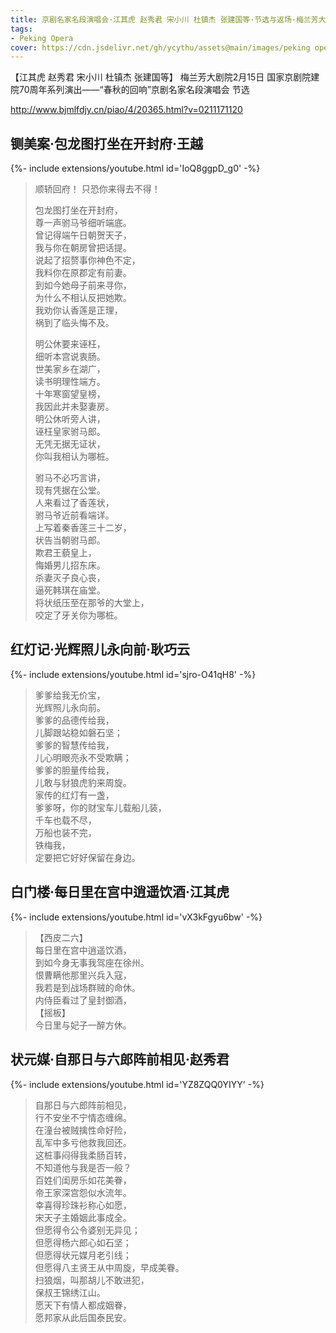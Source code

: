 ```yaml
---
title: 京剧名家名段演唱会·江其虎 赵秀君 宋小川 杜镇杰 张建国等·节选与返场·梅兰芳大剧院
tags: 
- Peking Opera
cover: https://cdn.jsdelivr.net/gh/ycythu/assets@main/images/peking opera/cover/20250215.jpg
---
```


【江其虎 赵秀君 宋小川 杜镇杰 张建国等】 梅兰芳大剧院2月15日 国家京剧院建院70周年系列演出——“春秋的回响”京剧名家名段演唱会 节选
<!--more-->

http://www.bjmlfdjy.cn/piao/4/20365.html?v=0211171120

## 铡美案·包龙图打坐在开封府·王越 

<div>{%- include extensions/youtube.html id='IoQ8ggpD_g0' -%}</div>

> 顺轿回府！
> 只恐你来得去不得！   
>    
> 包龙图打坐在开封府，   
> 尊一声驸马爷细听端底。   
> 曾记得端午日朝贺天子，   
> 我与你在朝房曾把话提。   
> 说起了招赘事你神色不定，   
> 我料你在原郡定有前妻。   
> 到如今她母子前来寻你，   
> 为什么不相认反把她欺。   
> 我劝你认香莲是正理，   
> 祸到了临头悔不及。   
>    
> 明公休要来诬枉，   
> 细听本宫说衷肠。   
> 世美家乡在湖广，   
> 读书明理性端方。   
> 十年寒窗望皇榜，   
> 我因此并未娶妻房。   
> 明公休听旁人讲，   
> 诬枉皇家驸马郎。   
> 无凭无据无证状，   
> 你叫我相认为哪桩。   
>    
> 驸马不必巧言讲，   
> 现有凭据在公堂。   
> 人来看过了香莲状，   
> 驸马爷近前看端详。   
> 上写着秦香莲三十二岁，   
> 状告当朝驸马郎。   
> 欺君王藐皇上，   
> 悔婚男儿招东床。   
> 杀妻灭子良心丧，   
> 逼死韩琪在庙堂。   
> 将状纸压至在那爷的大堂上，   
> 咬定了牙关你为哪桩。   

## 红灯记·光辉照儿永向前·耿巧云

<div>{%- include extensions/youtube.html id='sjro-O41qH8' -%}</div>

> 爹爹给我无价宝，   
> 光辉照儿永向前。   
> 爹爹的品德传给我，   
> 儿脚跟站稳如磐石坚；   
> 爹爹的智慧传给我，   
> 儿心明眼亮永不受欺瞒；   
> 爹爹的胆量传给我，   
> 儿敢与豺狼虎豹来周旋。   
> 家传的红灯有一盏，   
> 爹爹呀，你的财宝车儿载船儿装，   
> 千车也载不尽，   
> 万船也装不完，   
> 铁梅我，   
> 定要把它好好保留在身边。   

## 白门楼·每日里在宫中逍遥饮酒·江其虎

<div>{%- include extensions/youtube.html id='vX3kFgyu6bw' -%}</div>

> 【西皮二六】    
> 每日里在宫中逍遥饮酒，    
> 到如今身无事我驾座在徐州。    
> 恨曹瞒他那里兴兵入寇，    
> 我若是到战场群贼的命休。    
> 内侍臣看过了皇封御酒，    
> 【摇板】    
> 今日里与妃子一醉方休。    

## 状元媒·自那日与六郎阵前相见·赵秀君

<div>{%- include extensions/youtube.html id='YZ8ZQQ0YIYY' -%}</div>

> 自那日与六郎阵前相见，   
> 行不安坐不宁情态缠绵。   
> 在潼台被贼擒性命好险，   
> 乱军中多亏他救我回还。   
> 这桩事闷得我柔肠百转，   
> 不知道他与我是否一般？   
> 百姓们闺房乐如花美眷，   
> 帝王家深宫怨似水流年。   
> 幸喜得珍珠衫称心如愿，   
> 宋天子主婚姻此事成全。   
> 但愿得令公令婆别无异见；   
> 但愿得杨六郎心如石坚；   
> 但愿得状元媒月老引线；   
> 但愿得八主贤王从中周旋，早成美眷。   
> 扫狼烟，叫那胡儿不敢进犯，   
> 保叔王锦绣江山。   
> 愿天下有情人都成姻眷，   
> 愿邦家从此后国泰民安。   
